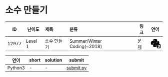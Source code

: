 # 소수 만들기

| ID | 난이도 | 제목 | 분류 | 링크 | 언어 |
| -- | ---- | :-- | :-- | --- | --- |
| 12977 | Level 1 | 소수 만들기 | Summer/Winter Coding(~2018) | [문제](https://programmers.co.kr/learn/courses/30/lessons/12977) | [![python3](/assets/python3.svg)](submit.py) |

| 언어 | short | solution | submit |
| --- | ----- | -------- | ------ |
| Python3 | - | - | [submit.py](submit.py) |
